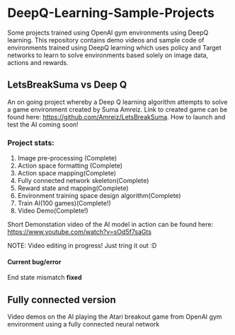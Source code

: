 # DeepQ-Learning-Sample-Projects
Some projects trained using OpenAI gym environments using DeepQ learning. This repository contains demo videos and sample code of environments trained using DeepQ learning which uses policy and Target networks to learn to solve environments based solely on image data, actions and rewards.

## LetsBreakSuma vs Deep Q
An on going project whereby a Deep Q learning algorithm attempts to solve a game environment created by Suma Amreiz. Link to created game can be found here: https://github.com/Amreiz/LetsBreakSuma. How to launch and test the AI coming soon!

### Project stats:
1) Image pre-processing (Complete)
2) Action space formatting (Complete)
3) Action space mapping(Complete)
4) Fully connected network skeleton(Complete)
5) Reward state and mapping(Complete)
6) Environment training space design algorithm(Complete)
7) Train AI(100 games)(Complete!)
8) Video Demo(Complete!)

Short Demonstation video of the AI model in action can be found here: https://www.youtube.com/watch?v=sOd5f7saGts

NOTE: Video editing in progress! Just tring it out :D
#### Current bug/error
End state mismatch **fixed**

## Fully connected version
Video demos on the AI playing the Atari breakout game from OpenAI gym environment using a fully connected neural network


